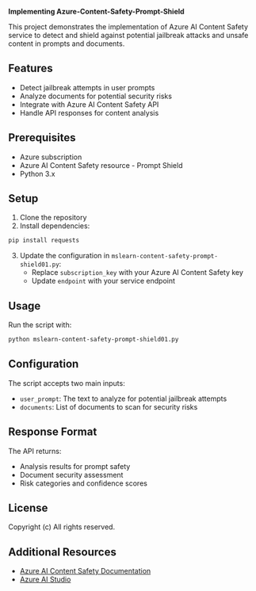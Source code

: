 **Implementing Azure-Content-Safety-Prompt-Shield**

This project demonstrates the implementation of Azure AI Content Safety service to detect and shield against potential jailbreak attacks and unsafe content in prompts and documents.

## Features

- Detect jailbreak attempts in user prompts
- Analyze documents for potential security risks
- Integrate with Azure AI Content Safety API
- Handle API responses for content analysis

## Prerequisites

- Azure subscription
- Azure AI Content Safety resource - Prompt Shield
- Python 3.x

## Setup

1. Clone the repository
2. Install dependencies:
```bash
pip install requests
```
3. Update the configuration in `mslearn-content-safety-prompt-shield01.py`:
   - Replace `subscription_key` with your Azure AI Content Safety key
   - Update `endpoint` with your service endpoint

## Usage

Run the script with:
```bash
python mslearn-content-safety-prompt-shield01.py
```

## Configuration

The script accepts two main inputs:
- `user_prompt`: The text to analyze for potential jailbreak attempts
- `documents`: List of documents to scan for security risks

## Response Format

The API returns:
- Analysis results for prompt safety
- Document security assessment
- Risk categories and confidence scores

## License

Copyright (c) All rights reserved.

## Additional Resources

- [Azure AI Content Safety Documentation](https://learn.microsoft.com/azure/ai-services/content-safety/)
- [Azure AI Studio](https://oai.azure.com/portal)
